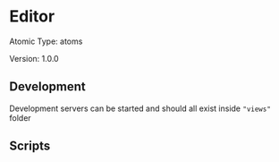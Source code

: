 # Editor

Atomic Type: atoms

Version: 1.0.0

## Development 
Development servers can be started and should all exist inside `"views"` folder

## Scripts 
